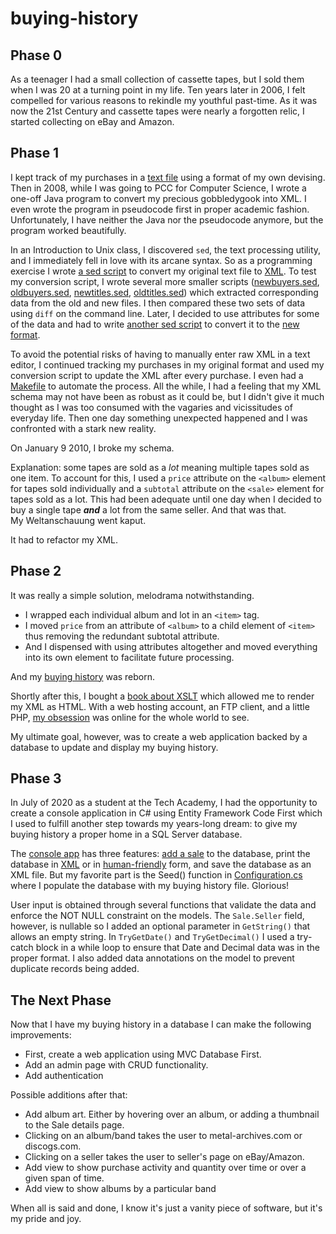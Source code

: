 # buying-history

## Phase 0
As a teenager I had a small collection of cassette tapes, but I sold them when I was 20 at a turning point in my life. Ten years later in 2006, I felt compelled for various reasons to rekindle my youthful past-time. As it was now the 21st Century and cassette tapes were nearly a forgotten relic, I started collecting on eBay and Amazon.

## Phase 1
I kept track of my purchases in a [text file][2] using a format of my own devising. Then in 2008, while I was going to PCC for Computer Science, I wrote a one-off Java program to convert my precious gobbledygook into XML. I even wrote the program in pseudocode first in proper academic fashion. Unfortunately, I have neither the Java nor the pseudocode anymore, but the program worked beautifully. 

In an Introduction to Unix class, I discovered `sed`, the text processing utility, and I immediately fell in love with its arcane syntax. So as a programming exercise I wrote [a sed script][3] to convert my original text file to [XML][4]. To test my conversion script, I wrote several more smaller scripts ([newbuyers.sed](legacy_files/newbuyers.sed), [oldbuyers.sed](legacy_files/oldbuyers.sed), [newtitles.sed](legacy_files/newtitles.sed), [oldtitles.sed](legacy_files/oldtitles.sed)) which extracted corresponding data from the old and new files. I then compared these two sets of data using `diff` on the command line. Later, I decided to use attributes for some of the data and had to write [another sed script][5] to convert it to the [new format][6].

To avoid the potential risks of having to manually enter raw XML in a text editor, I continued tracking my purchases in my original format and used my conversion script to update the XML after every purchase. I even had a [Makefile][7] to automate the process. All the while, I had a feeling that my XML schema may not have been as robust as it could be, but I didn't give it much thought as I was too consumed with the vagaries and vicissitudes of everyday life. Then one day something unexpected happened and I was confronted with a stark new reality.

On January 9 2010, I broke my schema.

Explanation: some tapes are sold as a *lot* meaning multiple tapes sold as one item. To account for this, I used a `price` attribute on the `<album>` element for tapes sold individually and a `subtotal` attribute on the `<sale>` element for tapes sold as a lot. This had been adequate until one day when I decided to buy a single tape ***and*** a lot from the same seller.  And that was that.   
My Weltanschauung went kaput.

It had to refactor my XML.

## Phase 2
It was really a simple solution, melodrama notwithstanding.   
- I wrapped each individual album and lot in an `<item>` tag. 
- I moved `price` from an attribute of `<album>` to a child element of `<item>` thus removing the redundant subtotal attribute. 
- And I dispensed with using attributes altogether and moved everything into its own element to facilitate future processing.

And my [buying history][8] was reborn.

Shortly after this, I bought a [book about XSLT][1] which allowed me to render my XML as HTML. With a web hosting account, an FTP client, and a little PHP, [my obsession][9] was online for the whole world to see. 

My ultimate goal, however, was to create a web application backed by a database to update and display my buying history. 

## Phase 3
In July of 2020 as a student at the Tech Academy, I had the opportunity to create a console application in C# using Entity Framework Code First which I used to fulfill another step towards my years-long dream: to give my buying history a proper home in a SQL Server database. 

The [console app][11] has three features: [add a sale][12] to the database, print the database in [XML][14] or in [human-friendly][13] form, and save the database as an XML file. But my favorite part is the Seed() function in [Configuration.cs][15] where I populate the database with my buying history file. Glorious! 

User input is obtained through several functions that validate the data and enforce the NOT NULL constraint on the models. The `Sale.Seller` field, however, is nullable so I added an optional parameter in `GetString()` that allows an empty string. In `TryGetDate()` and `TryGetDecimal()` I used a try-catch block in a while loop to ensure that Date and Decimal data was in the proper format. I also added data annotations on the model to prevent duplicate records being added. 

## The Next Phase
Now that I have my buying history in a database I can make the following improvements:
- First, create a web application using MVC Database First.
- Add an admin page with CRUD functionality.
- Add authentication

Possible additions after that:
- Add album art. Either by hovering over an album, or adding a thumbnail to the Sale details page.
- Clicking on an album/band takes the user to metal-archives.com or discogs.com.
- Clicking on a seller takes the user to seller's page on eBay/Amazon.
- Add view to show purchase activity and quantity over time or over a given span of time.
- Add view to show albums by a particular band

When all is said and done, I know it's just a vanity piece of software, but it's my pride and joy.

[1]: <https://www.amazon.com/XSLT-Working-Khun-Yee-Fung/dp/0201711036/> "XSLT: Working with XML and HTML by Khun Yee Fung" 
[2]: <legacy_files/Buyinghistory.txt> "Buyinghistory.txt"
[3]: <legacy_files/convertbh.sed1> "converbh.sed1"
[4]: <legacy_files/bh1.xml> "bh1.xml"
[5]: <legacy_files/convertbh.sed2> "converbh.sed2"
[6]: <legacy_files/bh.xml> "Buyinghistory in XML w/ attributes"
[7]: <legacy_files/Makefile> "Makefile"
[8]: <bh.xml> "bh.xml"
[9]: <https://petergrace.site/buying-history/> "Peter Grace's Tape Buying History"
[10]: <legacy_files/albumsby> "Print albums by band"
[11]: <Program.cs> "BuyingHistory/Program.cs"
[12]: <README_files/buyinghistory-scrshot-add.png>
[13]: <README_files/buyinghistory-scrshot-print.png>
[14]: <README_files/buyinghistory-scrshot-print-xml.png>
[15]: <Migrations/Configuration.cs> "Configuration.cs"
